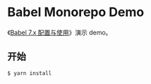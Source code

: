 # Babel Monorepo Demo

《[Babel 7.x 配置与使用](https://github.com/wjcj/blog/issues/38)》演示 demo。

## 开始

```bash
$ yarn install
```